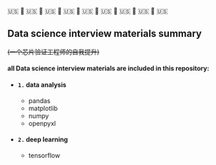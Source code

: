🇺🇸 🗽 🇺🇸 🗽 🇺🇸 🗽 🇺🇸 🗽 🇺🇸 🗽 🇺🇸 🗽 🇺🇸 🗽 🇺🇸 🗽 🇺🇸 
## Data science interview materials summary
~~(一个芯片验证工程师的自我提升)~~

#### all Data science interview materials are included in this repository:
- #### `1.` data analysis
  * pandas
  * matplotlib
  * numpy
  * openpyxl
- #### `2.` deep learning
  * tensorflow

